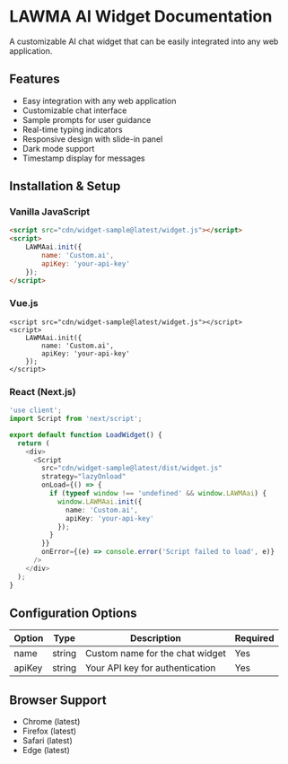 # LAWMA AI Widget Documentation

A customizable AI chat widget that can be easily integrated into any web application.

## Features
- Easy integration with any web application
- Customizable chat interface
- Sample prompts for user guidance
- Real-time typing indicators
- Responsive design with slide-in panel
- Dark mode support
- Timestamp display for messages

## Installation & Setup

### Vanilla JavaScript
```html
<script src="cdn/widget-sample@latest/widget.js"></script>
<script>
    LAWMAai.init({
        name: 'Custom.ai',
        apiKey: 'your-api-key'
    });
</script>
```

### Vue.js
```vue
<script src="cdn/widget-sample@latest/widget.js"></script>
<script>
    LAWMAai.init({
        name: 'Custom.ai',
        apiKey: 'your-api-key'
    });
</script>
```

### React (Next.js)
```typescript
'use client';
import Script from 'next/script';

export default function LoadWidget() {
  return (
    <div>
      <Script
        src="cdn/widget-sample@latest/dist/widget.js"
        strategy="lazyOnload"
        onLoad={() => {
          if (typeof window !== 'undefined' && window.LAWMAai) {
            window.LAWMAai.init({
              name: 'Custom.ai',
              apiKey: 'your-api-key'
            });
          }
        }}
        onError={(e) => console.error('Script failed to load', e)}
      />
    </div>
  );
}
```

## Configuration Options

| Option | Type | Description | Required |
|--------|------|-------------|----------|
| name | string | Custom name for the chat widget | Yes |
| apiKey | string | Your API key for authentication | Yes |

## Browser Support
- Chrome (latest)
- Firefox (latest)
- Safari (latest)
- Edge (latest)
